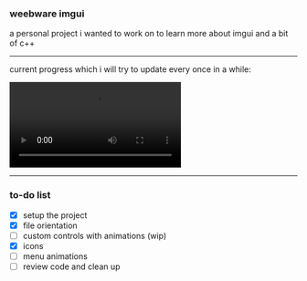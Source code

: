 ### weebware imgui

a personal project i wanted to work on to learn more about imgui and a bit of c++

---

current progress which i will try to update every once in a while:

![menu](menu_preview.mp4)

---

### to-do list

- [x] setup the project
- [x] file orientation
- [ ] custom controls with animations (wip)
- [x] icons
- [ ] menu animations
- [ ] review code and clean up
